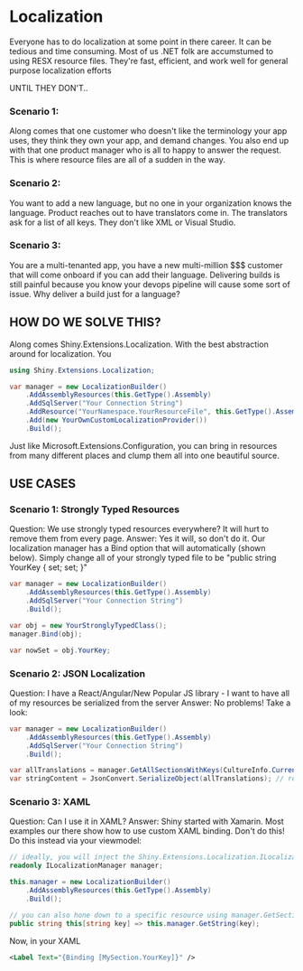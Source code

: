 # Localization

Everyone has to do localization at some point in there career.  It can be tedious and time consuming.  Most of us .NET folk are accumstumed to using RESX resource files.  They're fast, efficient, and work well for general purpose localization efforts 

UNTIL THEY DON'T.. 

### Scenario 1:
Along comes that one customer who doesn't like the terminology your app uses, they think they own your app, and demand changes.  You also end up with that one product manager who is all to happy to answer the request.  This is where resource files are all of a sudden
in the way.  

### Scenario 2:
You want to add a new language, but no one in your organization knows the language.  Product reaches out to have translators come in.  The translators ask for a list of all keys.  They don't like XML or Visual Studio.

### Scenario 3:
You are a multi-tenanted app, you have a new multi-million $$$ customer that will come onboard if you can add their language.  Delivering builds is still painful because you know your devops pipeline will cause some sort of issue.  Why deliver a build just for a language?


## HOW DO WE SOLVE THIS?

Along comes Shiny.Extensions.Localization.  With the best abstraction around for localization.  You 

```csharp
using Shiny.Extensions.Localization;

var manager = new LocalizationBuilder()
    .AddAssemblyResources(this.GetType().Assembly)
    .AddSqlServer("Your Connection String")
    .AddResource("YourNamespace.YourResourceFile", this.GetType().Assembly) // useful for adding a specific resource file
    .Add(new YourOwnCustomLocalizationProvider())
    .Build();
```

Just like Microsoft.Extensions.Configuration, you can bring in resources from many different places and clump them all into one beautiful source.


## USE CASES

### Scenario 1: Strongly Typed Resources

Question: We use strongly typed resources everywhere?  It will hurt to remove them from every page.
Answer: Yes it will, so don't do it.  Our localization manager has a Bind option that will automatically (shown below).  Simply change all of your strongly typed file to be "public string YourKey { set; set; }"

```csharp
var manager = new LocalizationBuilder()
    .AddAssemblyResources(this.GetType().Assembly)
    .AddSqlServer("Your Connection String")
    .Build();

var obj = new YourStronglyTypedClass();
manager.Bind(obj);

var nowSet = obj.YourKey;

```

### Scenario 2: JSON Localization
Question: I have a React/Angular/New Popular JS library - I want to have all of my resources be serialized from the server
Answer: No problems!  Take a look:

```csharp
var manager = new LocalizationBuilder()
    .AddAssemblyResources(this.GetType().Assembly)
    .AddSqlServer("Your Connection String")
    .Build();

var allTranslations = manager.GetAllSectionsWithKeys(CultureInfo.CurrentCulture); // of whatever culture you support
var stringContent = JsonConvert.SerializeObject(allTranslations); // return it from your web api
```

### Scenario 3: XAML

Question: Can I use it in XAML?
Answer: Shiny started with Xamarin.  Most examples our there show how to use custom XAML binding.  Don't do this!  Do this instead via your viewmodel:

```csharp
// ideally, you will inject the Shiny.Extensions.Localization.ILocalizationManager with something like Prism
readonly ILocalizationManager manager;

this.manager = new LocalizationBuilder()
    .AddAssemblyResources(this.GetType().Assembly)
    .Build();

// you can also hone down to a specific resource using manager.GetSection
public string this[string key] => this.manager.GetString(key);
```

Now, in your XAML
```xml
<Label Text="{Binding [MySection.YourKey]}" /> 
```


